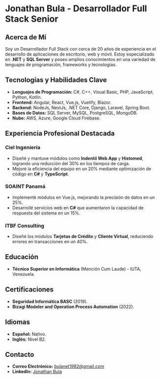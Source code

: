 # Jonathan Bula - Desarrollador Full Stack Senior

## Acerca de Mí
Soy un Desarrollador Full Stack con cerca de 20 años de experiencia en el desarrollo de aplicaciones de escritorio, web y móvil. Estoy especializado en **.NET** y **SQL Server** y poseo amplios conocimientos en una variedad de lenguajes de programación, frameworks y tecnologías.

## Tecnologías y Habilidades Clave
- **Lenguajes de Programación:** C#, C++, Visual Basic, PHP, JavaScript, Python, Kotlin.
- **Frontend:** Angular, React, Vue.js, Vuetify, Blazor.
- **Backend:** NodeJs, NextJs, .NET Core, Django, Laravel, Spring Boot.
- **Bases de Datos:** SQL Server, MySQL, PostgreSQL, MongoDB.
- **Nube:** AWS, Azure, Google Cloud Firebase.

## Experiencia Profesional Destacada

### Ciel Ingeniería
- Diseñé y mantuve módulos como **Indentii Web App** y **Histomed**, logrando una reducción del 30% en los tiempos de carga.
- Mejoré la eficiencia del equipo en un 20% mediante optimización de código en **C#** y **TypeScript**.

### SOAINT Panamá
- Implementé módulos en Vue.js, mejorando la precisión de datos en un 25%.
- Desarrollé servicios web en **C#** que aumentaron la capacidad de respuesta del sistema en un 15%.

### ITBF Consulting
- Diseñé los módulos **Tarjetas de Crédito** y **Cliente Virtual**, reduciendo errores en transacciones en un 40%.

## Educación
- **Técnico Superior en Informática** (Mención Cum Laude) - IUTA, Venezuela.

## Certificaciones
- **Seguridad Informática BASC** (2019).
- **Bizagi Modeler and Operation Process Automation** (2022).

## Idiomas
- **Español:** Nativo.
- **Inglés:** Nivel B2.

## Contacto
- **Correo Electrónico:** [bulanet1982@gmail.com](mailto:bulanet1982@gmail.com)
- **LinkedIn:** [Jonathan Bula](https://www.linkedin.com/in/jonathan-bula-59b)


